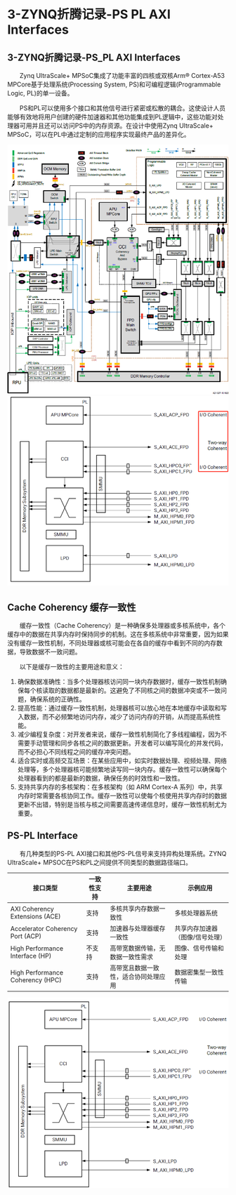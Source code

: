 # 3-ZYNQ折腾记录-PS PL AXI Interfaces
3-ZYNQ折腾记录-PS\_PL AXI Interfaces
--------------------------------

　　Zynq UltraScale+ MPSoC集成了功能丰富的四核或双核Arm® Cortex-A53 MPCore基于处理系统(Processing System, PS)和可编程逻辑(Programmable Logic, PL)的单一设备。

　　PS和PL可以使用多个接口和其他信号进行紧密或松散的耦合。这使设计人员能够有效地将用户创建的硬件加速器和其他功能集成到PL逻辑中，这些功能对处理器可用并且还可以访问PS中的内存资源。在设计中使用Zynq UltraScale+ MPSoC，可以在PL中通过定制的应用程序实现最终产品的差异化。

​![image](assets/image-20241028163056-zlwv54r.png)![image](assets/image-20241028171845-9s372qa.png)​

Cache Coherency 缓存一致性
---------------------

　　缓存一致性（Cache Coherency）是一种确保多处理器或多核系统中，各个缓存中的数据在共享内存时保持同步的机制。这在多核系统中非常重要，因为如果没有缓存一致性机制，不同处理器或核可能会在各自的缓存中看到不同的内存数据，导致数据不一致问题。

　　以下是缓存一致性的主要用途和意义：

1.  确保数据准确性：当多个处理器核访问同一块内存数据时，缓存一致性机制确保每个核读取的数据都是最新的。这避免了不同核之间的数据冲突或不一致问题，确保系统的正确性。
2.  提高性能：通过缓存一致性机制，处理器核可以放心地在本地缓存中读取和写入数据，而不必频繁地访问内存，减少了访问内存的开销，从而提高系统性能。
3.  减少编程复杂度：对开发者来说，缓存一致性机制简化了多线程编程，因为不需要手动管理和同步各核之间的数据更新。开发者可以编写简化的并发代码，而不必担心不同线程之间的缓存冲突问题。
4.  适合实时或高频交互场景：在某些应用中，如实时数据处理、视频处理、网络处理等，多个处理器核可能频繁地读写同一块内存。缓存一致性可以确保每个处理器看到的都是最新的数据，确保任务的时效性和一致性。
5.  支持共享内存的多核架构：在多核架构（如 ARM Cortex-A 系列）中，共享内存时常需要各核协同工作。缓存一致性可以使每个核使用共享内存时的数据更新不出错，特别是当核与核之间需要高速传递信息时，缓存一致性机制尤为重要。

PS-PL Interface
---------------

　　有几种类型的PS-PL AXI接口和其他PS-PL信号来支持异构处理系统。ZYNQ UltraScale+ MPSOC在PS和PL之间提供不同类型的数据路径端口。

| 接口类型 | 一致性支持 | 主要用途 | 示例应用 |
| --- | --- | --- | --- |
| AXI Coherency Extensions (ACE) | 支持  | 多核共享内存数据一致性 | 多核处理器系统 |
| Accelerator Coherency Port (ACP) | 支持  | 加速器与处理器缓存一致性 | 共享内存加速器（图像/信号处理） |
| High Performance Interface (HP) | 不支持 | 高带宽数据传输，无数据一致性需求 | 图像、信号传输和处理 |
| High Performance Coherency (HPC) | 支持  | 高带宽且数据一致性，适合协同处理应用 | 数据密集型一致性传输 |

​![image](assets/network-asset-5Pt3U91d4KORXpc-.png)​
